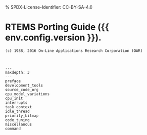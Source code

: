 % SPDX-License-Identifier: CC-BY-SA-4.0

# RTEMS Porting Guide ({{ env.config.version }}).

```{topic} Copyrights and License
(c) 1988, 2016 On-Line Applications Research Corporation (OAR)
```

```{include} ../common/license.md
```

```{include} ../common/header.md
```

```{toctree}
---
maxdepth: 3
---
preface
development_tools
source_code_org
cpu_model_variations
cpu_init
interrupts
task_context
idle_thread
priority_bitmap
code_tuning
miscellanous
command
```
